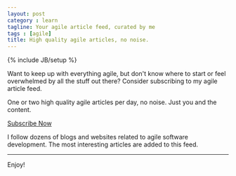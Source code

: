 ```yaml
---
layout: post
category : learn
tagline: Your agile article feed, curated by me
tags : [agile]
title: High quality agile articles, no noise.
---
```


{% include JB/setup %}

Want to keep up with everything agile, but don't know where to start or feel overwhelmed by all the stuff out there?
Consider subscribing to my agile article feed.

One or two high quality agile articles per day, no noise. Just you and the content.

<a href="https://serra-ttrss.herokuapp.com/public.php?op=rss&id=-2&view-mode=all_articles&key=s4mu1e5b3a099b34677" class="btn btn-primary"><i class="fa fa-feed"></i> Subscribe Now</a>

I follow dozens of blogs and websites related to agile software development.
The most interesting articles are added to this feed.
 
---

Enjoy!

